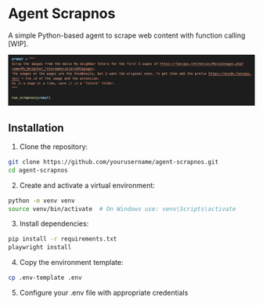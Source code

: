 # Agent Scrapnos

A simple Python-based agent to scrape web content with function calling [WIP].

![Agent Scrapnos Preview](screen.png)

## Installation

1. Clone the repository:
```bash
git clone https://github.com/yourusername/agent-scrapnos.git
cd agent-scrapnos
```

2. Create and activate a virtual environment:
```bash
python -m venv venv
source venv/bin/activate  # On Windows use: venv\Scripts\activate
```

3. Install dependencies:
```bash
pip install -r requirements.txt
playwright install
```

4. Copy the environment template:
```bash
cp .env-template .env
```

5. Configure your .env file with appropriate credentials


